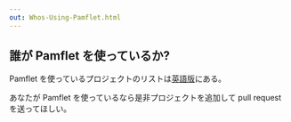 ```yaml
---
out: Whos-Using-Pamflet.html
---
```


誰が Pamflet を使っているか?
--------------------------

Pamflet を使っているプロジェクトのリストは[英語版](../Who%E2%80%99s+Using+Pamflet%3F.html)にある。

あなたが Pamflet を使っているなら是非プロジェクトを追加して pull request を送ってほしい。
